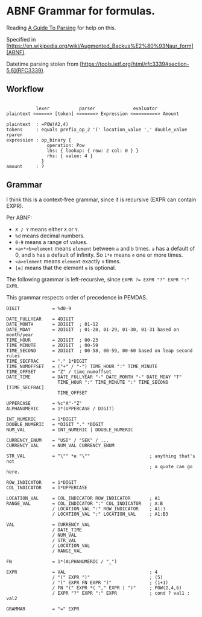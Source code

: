 # ABNF Grammar for formulas.

Reading [A Guide To
Parsing](https://tomassetti.me/guide-parsing-algorithms-terminology/#definition)
for help on this.

Specified in 
[https://en.wikipedia.org/wiki/Augmented_Backus%E2%80%93Naur_form](ABNF).

Datetime parsing stolen from 
[https://tools.ietf.org/html/rfc3339#section-5.6](RFC3339).

    
## Workflow

```

           lexer           parser              evaluator
plaintext <=====> [token] <======> Expression <=========> Amount

plaintext  : =POW(A2,4)
tokens     : equals prefix_op_2 '(' location_value ',' double_value rparen
expression : op_binary { 
               operation: Pow
               lhs: { lookup: { row: 2 col: 0 } }
               rhs: { value: 4 }
             }
amount     : ?

```


## Grammar

I think this is a context-free grammar, since it is recursive (EXPR can contain
EXPR).

Per ABNF:
*   `X / Y` means either `X` or `Y`.
*   `%d` means decimal numbers.
*   `0-9` means a range of values.
*   `<a>*<b>element` means `element` between `a` and `b` times.  `a` has a 
    default of 0, and `b` has a default of infinity.  So `1*e` means `e` one or
    more times.
*   `<a>element` means `element` exactly `n` times.
*   `[e]` means that the element `e` is optional.

The following grammar is left-recursive, since `EXPR ?= EXPR "?" EXPR ":" EXPR`.

This grammar respects order of precedence in PEMDAS.


    DIGIT            = %d0-9
    
    DATE_FULLYEAR    = 4DIGIT
    DATE_MONTH       = 2DIGIT  ; 01-12
    DATE_MDAY        = 2DIGIT  ; 01-28, 01-29, 01-30, 01-31 based on month/year
    TIME_HOUR        = 2DIGIT  ; 00-23
    TIME_MINUTE      = 2DIGIT  ; 00-59
    TIME_SECOND      = 2DIGIT  ; 00-58, 00-59, 00-60 based on leap second rules
    TIME_SECFRAC     = "." 1*DIGIT
    TIME_NUMOFFSET   = ("+" / "-") TIME_HOUR ":" TIME_MINUTE
    TIME_OFFSET      = "Z" / time_numoffset
    DATE_TIME        = DATE_FULLYEAR "-" DATE_MONTH "-" DATE_MDAY "T"
                       TIME_HOUR ":" TIME_MINUTE ":" TIME_SECOND [TIME_SECFRAC] 
                       TIME_OFFSET
    
    UPPERCASE        = %c"A"-"Z"
    ALPHANUMERIC     = 1*(UPPERCASE / DIGIT)
    
    INT_NUMERIC      = 1*DIGIT
    DOUBLE_NUMERIC   = *DIGIT "." *DIGIT
    NUM_VAL          = INT_NUMERIC | DOUBLE_NUMERIC
    
    CURRENCY_ENUM    = "USD" / "SEK" / ...
    CURRENCY_VAL     = NUM_VAL CURRENCY_ENUM
    
    STR_VAL          = "\"" *e "\""                      ; anything that's not 
                                                         ; a quote can go here.
    
    ROW_INDICATOR    = 1*DIGIT
    COL_INDICATOR    = 1*UPPERCASE
    
    LOCATION_VAL     = COL_INDICATOR ROW_INDICATOR       ; A1
    RANGE_VAL        = COL_INDICATOR ":" COL_INDICATOR   ; A:B
                     / LOCATION_VAL ":" ROW_INDICATOR    ; A1:3
                     / LOCATION_VAL ":" LOCATION_VAL     ; A1:B3

    VAL              = CURRENCY_VAL
                     / DATE_TIME
                     / NUM_VAL
                     / STR_VAL
                     / LOCATION_VAL
                     / RANGE_VAL
    
    FN               = 1*(ALPHANUMERIC / "_")

    EXPR             = VAL                               ; 4
                     / "(" EXPR ")"                      ; (5)
                     / "(" EXPR FN EXPR ")"              ; (1+1)
                     / FN "(" EXPR *( "," EXPR ) ")"     ; POW(2,4,6)
                     / EXPR "?" EXPR ":" EXPR            ; cond ? val1 : val2
    
    GRAMMAR          = "=" EXPR
